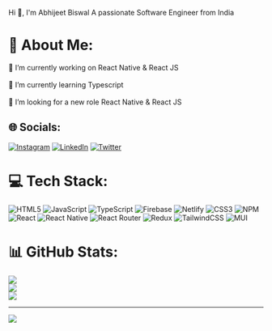Hi 👋, I'm Abhijeet Biswal
A passionate Software Engineer from India

# 💫 About Me:
🔭 I’m currently working on React Native & React JS <br><br>🌱 I’m currently learning Typescript<br><br>🤝 I’m looking for a new role React Native & React JS 


## 🌐 Socials:
[![Instagram](https://img.shields.io/badge/Instagram-%23E4405F.svg?logo=Instagram&logoColor=white)](https://instagram.com/abhijeet.biswal) [![LinkedIn](https://img.shields.io/badge/LinkedIn-%230077B5.svg?logo=linkedin&logoColor=white)](https://www.linkedin.com/in/abhijeet-biswal-391624240/) [![Twitter](https://img.shields.io/badge/Twitter-%231DA1F2.svg?logo=Twitter&logoColor=white)](https://twitter.com/Abhijeetonline9) 

# 💻 Tech Stack:
![HTML5](https://img.shields.io/badge/html5-%23E34F26.svg?style=for-the-badge&logo=html5&logoColor=white) ![JavaScript](https://img.shields.io/badge/javascript-%23323330.svg?style=for-the-badge&logo=javascript&logoColor=%23F7DF1E) ![TypeScript](https://img.shields.io/badge/typescript-%23007ACC.svg?style=for-the-badge&logo=typescript&logoColor=white) ![Firebase](https://img.shields.io/badge/firebase-%23039BE5.svg?style=for-the-badge&logo=firebase) ![Netlify](https://img.shields.io/badge/netlify-%23000000.svg?style=for-the-badge&logo=netlify&logoColor=#00C7B7) ![CSS3](https://img.shields.io/badge/css3-%231572B6.svg?style=for-the-badge&logo=css3&logoColor=white) ![NPM](https://img.shields.io/badge/NPM-%23000000.svg?style=for-the-badge&logo=npm&logoColor=white) ![React](https://img.shields.io/badge/react-%2320232a.svg?style=for-the-badge&logo=react&logoColor=%2361DAFB) ![React Native](https://img.shields.io/badge/react_native-%2320232a.svg?style=for-the-badge&logo=react&logoColor=%2361DAFB) ![React Router](https://img.shields.io/badge/React_Router-CA4245?style=for-the-badge&logo=react-router&logoColor=white) ![Redux](https://img.shields.io/badge/redux-%23593d88.svg?style=for-the-badge&logo=redux&logoColor=white) ![TailwindCSS](https://img.shields.io/badge/tailwindcss-%2338B2AC.svg?style=for-the-badge&logo=tailwind-css&logoColor=white) ![MUI](https://img.shields.io/badge/MUI-%230081CB.svg?style=for-the-badge&logo=material-ui&logoColor=white)
# 📊 GitHub Stats:
![](https://github-readme-stats.vercel.app/api?username=abhijeetbiswalcodes&theme=dark&hide_border=false&include_all_commits=true&count_private=true)<br/>
![](https://github-readme-streak-stats.herokuapp.com/?user=abhijeetbiswalcodes&theme=dark&hide_border=false)<br/>
![](https://github-readme-stats.vercel.app/api/top-langs/?username=abhijeetbiswalcodes&theme=dark&hide_border=false&include_all_commits=true&count_private=true&layout=compact)

---
[![](https://visitcount.itsvg.in/api?id=abhijeetbiswalcodes&icon=0&color=0)](https://visitcount.itsvg.in)

<!-- Proudly created with GPRM ( https://gprm.itsvg.in ) -->
